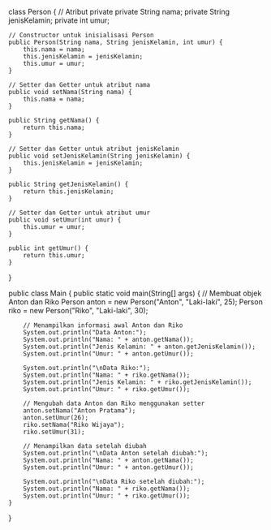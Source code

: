 class Person {
    // Atribut private
    private String nama;
    private String jenisKelamin;
    private int umur;

    // Constructor untuk inisialisasi Person
    public Person(String nama, String jenisKelamin, int umur) {
        this.nama = nama;
        this.jenisKelamin = jenisKelamin;
        this.umur = umur;
    }

    // Setter dan Getter untuk atribut nama
    public void setNama(String nama) {
        this.nama = nama;
    }

    public String getNama() {
        return this.nama;
    }

    // Setter dan Getter untuk atribut jenisKelamin
    public void setJenisKelamin(String jenisKelamin) {
        this.jenisKelamin = jenisKelamin;
    }

    public String getJenisKelamin() {
        return this.jenisKelamin;
    }

    // Setter dan Getter untuk atribut umur
    public void setUmur(int umur) {
        this.umur = umur;
    }

    public int getUmur() {
        return this.umur;
    }
}

public class Main {
    public static void main(String[] args) {
        // Membuat objek Anton dan Riko
        Person anton = new Person("Anton", "Laki-laki", 25);
        Person riko = new Person("Riko", "Laki-laki", 30);

        // Menampilkan informasi awal Anton dan Riko
        System.out.println("Data Anton:");
        System.out.println("Nama: " + anton.getNama());
        System.out.println("Jenis Kelamin: " + anton.getJenisKelamin());
        System.out.println("Umur: " + anton.getUmur());

        System.out.println("\nData Riko:");
        System.out.println("Nama: " + riko.getNama());
        System.out.println("Jenis Kelamin: " + riko.getJenisKelamin());
        System.out.println("Umur: " + riko.getUmur());

        // Mengubah data Anton dan Riko menggunakan setter
        anton.setNama("Anton Pratama");
        anton.setUmur(26);
        riko.setNama("Riko Wijaya");
        riko.setUmur(31);

        // Menampilkan data setelah diubah
        System.out.println("\nData Anton setelah diubah:");
        System.out.println("Nama: " + anton.getNama());
        System.out.println("Umur: " + anton.getUmur());

        System.out.println("\nData Riko setelah diubah:");
        System.out.println("Nama: " + riko.getNama());
        System.out.println("Umur: " + riko.getUmur());
    }
}

